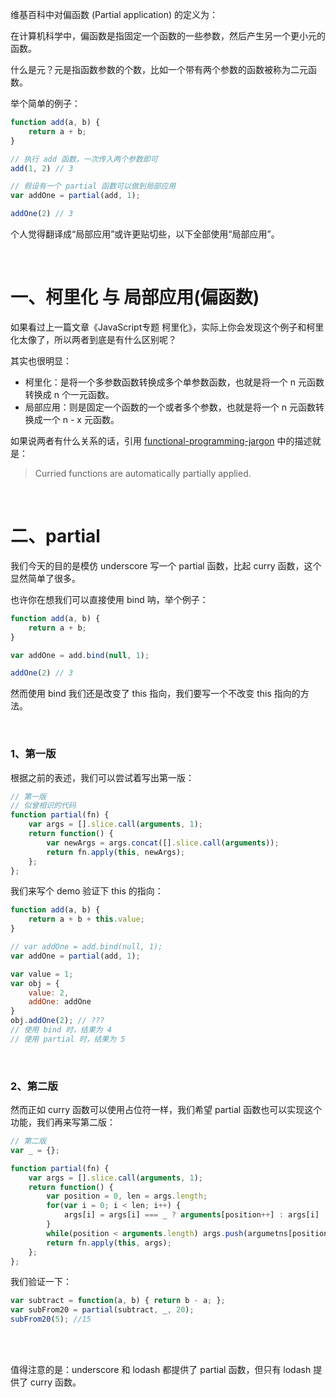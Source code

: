 

维基百科中对偏函数 (Partial application) 的定义为：

在计算机科学中，偏函数是指固定一个函数的一些参数，然后产生另一个更小元的函数。

什么是元？元是指函数参数的个数，比如一个带有两个参数的函数被称为二元函数。

举个简单的例子：

```js
function add(a, b) {
    return a + b;
}

// 执行 add 函数，一次传入两个参数即可
add(1, 2) // 3

// 假设有一个 partial 函数可以做到局部应用
var addOne = partial(add, 1);

addOne(2) // 3
```

个人觉得翻译成“局部应用”或许更贴切些，以下全部使用“局部应用”。

<br>

# 一、柯里化 与 局部应用(偏函数)

如果看过上一篇文章《JavaScript专题 柯里化》，实际上你会发现这个例子和柯里化太像了，所以两者到底是有什么区别呢？

其实也很明显：

- 柯里化：是将一个多参数函数转换成多个单参数函数，也就是将一个 n 元函数转换成 n 个一元函数。
- 局部应用：则是固定一个函数的一个或者多个参数，也就是将一个 n 元函数转换成一个 n - x 元函数。

如果说两者有什么关系的话，引用 [functional-programming-jargon](https://github.com/hemanth/functional-programming-jargon#partial-application) 中的描述就是：

>  Curried functions are automatically partially applied.

<br>

# 二、partial

我们今天的目的是模仿 underscore 写一个 partial 函数，比起 curry 函数，这个显然简单了很多。

也许你在想我们可以直接使用 bind 呐，举个例子：

```js
function add(a, b) {
    return a + b;
}

var addOne = add.bind(null, 1);

addOne(2) // 3
```

然而使用 bind 我们还是改变了 this 指向，我们要写一个不改变 this 指向的方法。

<br>

### 1、第一版

根据之前的表述，我们可以尝试着写出第一版：

```js
// 第一版
// 似曾相识的代码
function partial(fn) {
    var args = [].slice.call(arguments, 1);
    return function() {
        var newArgs = args.concat([].slice.call(arguments));
        return fn.apply(this, newArgs);
    };
};
```

我们来写个 demo 验证下 this 的指向：

```js
function add(a, b) {
    return a + b + this.value;
}

// var addOne = add.bind(null, 1);
var addOne = partial(add, 1);

var value = 1;
var obj = {
    value: 2,
    addOne: addOne
}
obj.addOne(2); // ???
// 使用 bind 时，结果为 4
// 使用 partial 时，结果为 5
```

<br>

### 2、第二版

然而正如 curry 函数可以使用占位符一样，我们希望 partial 函数也可以实现这个功能，我们再来写第二版：

```js
// 第二版
var _ = {};

function partial(fn) {
    var args = [].slice.call(arguments, 1);
    return function() {
        var position = 0, len = args.length;
        for(var i = 0; i < len; i++) {
            args[i] = args[i] === _ ? arguments[position++] : args[i]
        }
        while(position < arguments.length) args.push(argumetns[position++]);
        return fn.apply(this, args);
    };
};
```

我们验证一下：

```js
var subtract = function(a, b) { return b - a; };
var subFrom20 = partial(subtract, _, 20);
subFrom20(5); //15
```

<br>
<br>



值得注意的是：underscore 和 lodash 都提供了 partial 函数，但只有 lodash 提供了 curry 函数。

